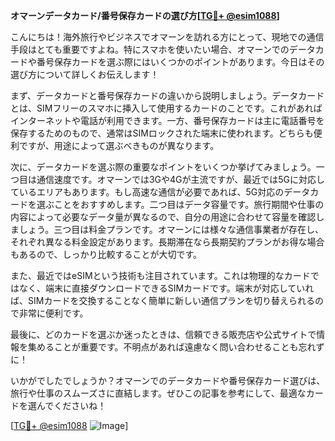 **オマーンデータカード/番号保存カードの選び方[[TG💪+ @esim1088](https://t.me/s/esim1088)]**

こんにちは！海外旅行やビジネスでオマーンを訪れる方にとって、現地での通信手段はとても重要ですよね。特にスマホを使いたい場合、オマーンでのデータカードや番号保存カードを選ぶ際にはいくつかのポイントがあります。今日はその選び方について詳しくお伝えします！

まず、データカードと番号保存カードの違いから説明しましょう。データカードとは、SIMフリーのスマホに挿入して使用するカードのことです。これがあればインターネットや電話が利用できます。一方、番号保存カードは主に電話番号を保存するためのもので、通常はSIMロックされた端末に使われます。どちらも便利ですが、用途によって選ぶべきものが異なります。

次に、データカードを選ぶ際の重要なポイントをいくつか挙げてみましょう。一つ目は通信速度です。オマーンでは3Gや4Gが主流ですが、最近では5Gに対応しているエリアもあります。もし高速な通信が必要であれば、5G対応のデータカードを選ぶことをおすすめします。二つ目はデータ容量です。旅行期間や仕事の内容によって必要なデータ量が異なるので、自分の用途に合わせて容量を確認しましょう。三つ目は料金プランです。オマーンには様々な通信事業者が存在し、それぞれ異なる料金設定があります。長期滞在なら長期契約プランがお得な場合もあるので、しっかり比較することが大切です。

また、最近ではeSIMという技術も注目されています。これは物理的なカードではなく、端末に直接ダウンロードできるSIMカードです。端末が対応していれば、SIMカードを交換することなく簡単に新しい通信プランを切り替えられるので非常に便利です。

最後に、どのカードを選ぶか迷ったときは、信頼できる販売店や公式サイトで情報を集めることが重要です。不明点があれば遠慮なく問い合わせることも忘れずに！

いかがでしたでしょうか？オマーンでのデータカードや番号保存カード選びは、旅行や仕事のスムーズさに直結します。ぜひこの記事を参考にして、最適なカードを選んでくださいね！

[[TG💪+ @esim1088](https://t.me/s/esim1088) ![Image](https://i.postimg.cc/Y0z9fWf4/image.png)]